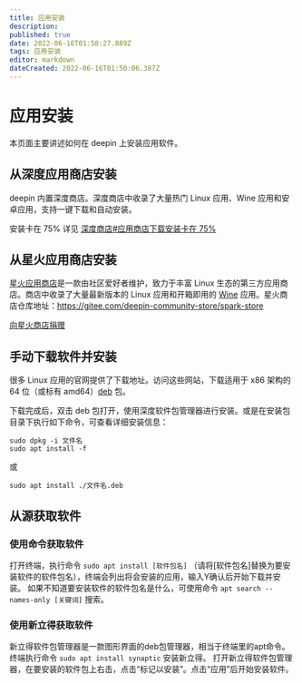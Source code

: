 ```yaml
---
title: 应用安装
description: 
published: true
date: 2022-06-16T01:58:27.889Z
tags: 应用安装
editor: markdown
dateCreated: 2022-06-16T01:50:06.387Z
---
```


# 应用安装
本页面主要讲述如何在 deepin 上安装应用软件。

## 从深度应用商店安装
deepin 内置深度商店。深度商店中收录了大量热门 Linux 应用、Wine 应用和安卓应用，支持一键下载和自动安装。

安装卡在 75%
详见 [深度商店#应用商店下载安装卡在 75%](http://old.deepin.wiki/index.php?title=深度商店#.E5.BA.94.E7.94.A8.E5.95.86.E5.BA.97.E4.B8.8B.E8.BD.BD.E5.AE.89.E8.A3.85.E5.8D.A1.E5.9C.A8_75.25)

## 从星火应用商店安装

[星火应用商店](http://old.deepin.wiki/index.php?title=星火应用商店)是一款由社区爱好者维护，致力于丰富 Linux 生态的第三方应用商店。商店中收录了大量最新版本的 Linux 应用和开箱即用的 [Wine](http://old.deepin.wiki/index.php?title=Wine) 应用。星火商店仓库地址：https://gitee.com/deepin-community-store/spark-store

[向星火商店捐赠](https://donate.deepinos.org.cn/donate/)

## 手动下载软件并安装

很多 Linux 应用的官网提供了下载地址。访问这些网站，下载适用于 x86 架构的 64 位（或标有 amd64）[deb](http://old.deepin.wiki/index.php?title=Deb) 包。

下载完成后，双击 deb 包打开，使用深度软件包管理器进行安装。或是在安装包目录下执行如下命令，可查看详细安装信息：

```
sudo dpkg -i 文件名
sudo apt install -f
```

或

```
sudo apt install ./文件名.deb
```

## 从源获取软件

### 使用命令获取软件

打开终端，执行命令 `sudo apt install [软件包名]` （请将[软件包名]替换为要安装软件的软件包名），终端会列出将会安装的应用，输入Y确认后开始下载并安装。 如果不知道要安装软件的软件包名是什么，可使用命令 `apt search --names-only [关键词]` 搜索。

### 使用新立得获取软件

新立得软件包管理器是一款图形界面的deb包管理器，相当于终端里的apt命令。终端执行命令 `sudo apt install synaptic` 安装新立得。 打开新立得软件包管理器，在要安装的软件包上右击，点击“标记以安装”。点击“应用”后开始安装软件。

